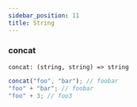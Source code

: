 ```yaml
---
sidebar_position: 11
title: String
---
```


### concat

```
concat: (string, string) => string
```

```js
concat("foo", "bar"); // foobar
"foo" + "bar"; // foobar
"foo" + 3; // foo3
```
